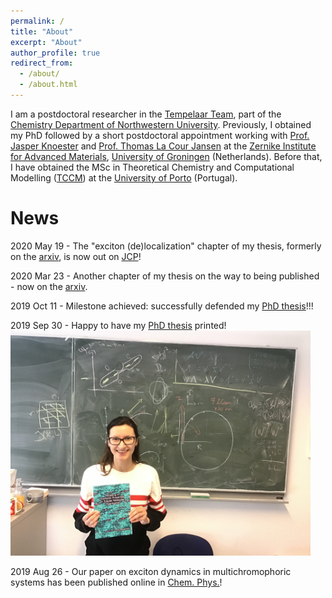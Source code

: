 ```yaml
---
permalink: /
title: "About"
excerpt: "About"
author_profile: true
redirect_from: 
  - /about/
  - /about.html
---
```


I am a postdoctoral researcher in the [Tempelaar Team](https://tempelaar.chem.northwestern.edu/),
part of the [Chemistry Department of Northwestern University](https://chemistry.northwestern.edu/).
Previously, I obtained my PhD followed by a short postdoctoral appointment working with
[Prof. Jasper Knoester](https://www.rug.nl/staff/j.knoester/) and 
[Prof. Thomas La Cour Jansen](https://www.rug.nl/staff/t.l.c.jansen/) 
at the [Zernike Institute for Advanced Materials](https://www.rug.nl/research/zernike/), 
[University of Groningen](https://www.rug.nl/) (Netherlands). Before that, I have obtained
the MSc in Theoretical Chemistry and Computational Modelling 
([TCCM](https://www.emtccm.org/)) at the [University of Porto](https://sigarra.up.pt/up/en) (Portugal). 


News
======
2020 May 19 - The "exciton (de)localization" chapter of my thesis, formerly 
on the [arxiv](https://arxiv.org/abs/2003.10355), is now out on [JCP](https://aip.scitation.org/doi/10.1063/5.0008688)!

2020 Mar 23 - Another chapter of my thesis on the way to being published - now on the [arxiv](https://arxiv.org/abs/2003.10355).

2019 Oct 11 - Milestone achieved: successfully defended my [PhD thesis](https://doi.org/10.33612/diss.98528598)!!! 

2019 Sep 30 - Happy to have my [PhD thesis](https://doi.org/10.33612/diss.98528598) printed! 
<img src="../images/thesis_printed.jpeg" width="480" />

2019 Aug 26 - Our paper on exciton dynamics in multichromophoric systems has been published 
online in [Chem. Phys.](https://www.sciencedirect.com/science/article/pii/S0301010419305968)! 

